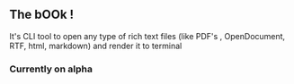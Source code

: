 ## The bOOk !
It's CLI tool to open any type of rich text files (like PDF's , OpenDocument, RTF, html, markdown) and render it to terminal

### Currently on alpha
